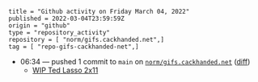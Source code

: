 ```
title = "Github activity on Friday March 04, 2022"
published = 2022-03-04T23:59:59Z
origin = "github"
type = "repository_activity"
repository = [ "norm/gifs.cackhanded.net",]
tag = [ "repo-gifs-cackhanded-net",]
```

* 06:34 — pushed 1 commit to `main` on [`norm/gifs.cackhanded.net`](https://github.com/norm/gifs.cackhanded.net) ([diff](https://github.com/norm/gifs.cackhanded.net/compare/810a497b376eb3d19dc0294f76854f268956c71f..0f8491eba6ab9334827d133ffdcf118589725a63))
  * [WIP Ted Lasso 2x11](https://github.com/norm/gifs.cackhanded.net/commit/0f8491eba6ab9334827d133ffdcf118589725a63)
